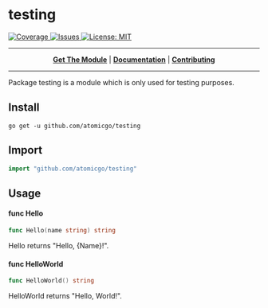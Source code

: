 # testing

<a href="https://codecov.io/gh/atomicgo/testing">
<img src="https://img.shields.io/codecov/c/gh/atomicgo/testing?color=magenta&logo=codecov&style=flat-square" alt="Coverage">
</a>

<a href="https://github.com/atomicgo/testing/issues">
<img src="https://img.shields.io/github/issues/atomicgo/testing.svg?style=flat-square" alt="Issues">
</a>

<a href="https://opensource.org/licenses/MIT">
<img src="https://img.shields.io/badge/License-MIT-yellow.svg?style=flat-square" alt="License: MIT">
</a>

 

---

<p align="center">
<strong><a href="#install">Get The Module</a></strong>
|
<strong><a href="https://godoc.org/github.com/atomicgo/testing">Documentation</a></strong>
|
<strong><a href="./CONTRIBUTING.md">Contributing</a></strong>
</p>

---

Package testing is a module which is only used for testing purposes.

## Install

```console
go get -u github.com/atomicgo/testing
```

## Import

```go
import "github.com/atomicgo/testing"
```

## Usage

#### func  Hello

```go
func Hello(name string) string
```
Hello returns "Hello, {Name}!".

#### func  HelloWorld

```go
func HelloWorld() string
```
HelloWorld returns "Hello, World!".
